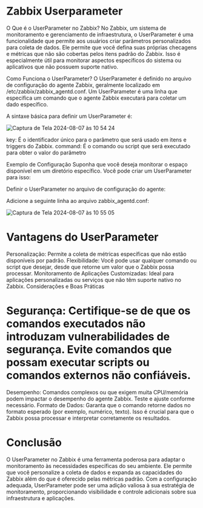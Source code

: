 # Zabbix Userparameter

O Que é o UserParameter no Zabbix?
No Zabbix, um sistema de monitoramento e gerenciamento de infraestrutura, o UserParameter é uma funcionalidade que permite aos usuários criar parâmetros personalizados para coleta de dados. Ele permite que você defina suas próprias checagens e métricas que não são cobertas pelos itens padrão do Zabbix. Isso é especialmente útil para monitorar aspectos específicos do sistema ou aplicativos que não possuem suporte nativo.

Como Funciona o UserParameter?
O UserParameter é definido no arquivo de configuração do agente Zabbix, geralmente localizado em /etc/zabbix/zabbix_agentd.conf. Um UserParameter é uma linha que especifica um comando que o agente Zabbix executará para coletar um dado específico.

A sintaxe básica para definir um UserParameter é:

![Captura de Tela 2024-08-07 às 10 54 24](https://github.com/user-attachments/assets/1666f2df-b28a-483c-876d-71db8324735e)

key: É o identificador único para o parâmetro que será usado em itens e triggers do Zabbix.
command: É o comando ou script que será executado para obter o valor do parâmetro

Exemplo de Configuração
Suponha que você deseja monitorar o espaço disponível em um diretório específico. Você pode criar um UserParameter para isso:

Definir o UserParameter no arquivo de configuração do agente:

Adicione a seguinte linha ao arquivo zabbix_agentd.conf:

![Captura de Tela 2024-08-07 às 10 55 05](https://github.com/user-attachments/assets/1f5f149e-7452-4336-b0b3-f061569a3ade)


# Vantagens do UserParameter
Personalização: Permite a coleta de métricas específicas que não estão disponíveis por padrão.
Flexibilidade: Você pode usar qualquer comando ou script que desejar, desde que retorne um valor que o Zabbix possa processar.
Monitoramento de Aplicações Customizadas: Ideal para aplicações personalizadas ou serviços que não têm suporte nativo no Zabbix.
Considerações e Boas Práticas

# Segurança: Certifique-se de que os comandos executados não introduzam vulnerabilidades de segurança. Evite comandos que possam executar scripts ou comandos externos não confiáveis.
Desempenho: Comandos complexos ou que exigem muita CPU/memória podem impactar o desempenho do agente Zabbix. Teste e ajuste conforme necessário.
Formato de Dados: Garanta que o comando retorne dados no formato esperado (por exemplo, numérico, texto). Isso é crucial para que o Zabbix possa processar e interpretar corretamente os resultados.

# Conclusão
O UserParameter no Zabbix é uma ferramenta poderosa para adaptar o monitoramento às necessidades específicas do seu ambiente. Ele permite que você personalize a coleta de dados e expanda as capacidades do Zabbix além do que é oferecido pelas métricas padrão. Com a configuração adequada, UserParameter pode ser uma adição valiosa à sua estratégia de monitoramento, proporcionando visibilidade e controle adicionais sobre sua infraestrutura e aplicações.



